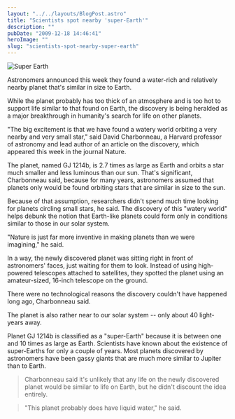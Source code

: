 ```yaml
---
layout: "../../layouts/BlogPost.astro"
title: "Scientists spot nearby 'super-Earth'"
description: ""
pubDate: "2009-12-18 14:46:41"
heroImage: ""
slug: "scientists-spot-nearby-super-earth"
---
```


![Super Earth](/content/images/2013/Dec/t1larg_300x168.jpg)

Astronomers announced this week they found a water-rich and relatively nearby planet that's similar in size to Earth. 

While the planet probably has too thick of an atmosphere and is too hot to support life similar to that found on Earth, the discovery is being heralded as a major breakthrough in humanity's search for life on other planets.

"The big excitement is that we have found a watery world orbiting a very nearby and very small star," said David Charbonneau, a Harvard professor of astronomy and lead author of an article on the discovery, which appeared this week in the journal Nature.

The planet, named GJ 1214b, is 2.7 times as large as Earth and orbits a star much smaller and less luminous than our sun. That's significant, Charbonneau said, because for many years, astronomers assumed that planets only would be found orbiting stars that are similar in size to the sun.

Because of that assumption, researchers didn't spend much time looking for planets circling small stars, he said. The discovery of this "watery world" helps debunk the notion that Earth-like planets could form only in conditions similar to those in our solar system. 

"Nature is just far more inventive in making planets than we were imagining," he said.

In a way, the newly discovered planet was sitting right in front of astronomers' faces, just waiting for them to look. Instead of using high-powered telescopes attached to satellites, they spotted the planet using an amateur-sized, 16-inch telescope on the ground. 

There were no technological reasons the discovery couldn't have happened long ago, Charbonneau said.

The planet is also rather near to our solar system -- only about 40 light-years away.

Planet GJ 1214b is classified as a "super-Earth" because it is between one and 10 times as large as Earth. Scientists have known about the existence of super-Earths for only a couple of years. Most planets discovered by astronomers have been gassy giants that are much more similar to Jupiter than to Earth.

>Charbonneau said it's unlikely that any life on the newly discovered planet would be similar to life on Earth, but he didn't discount the idea entirely.

>"This planet probably does have liquid water," he said.

